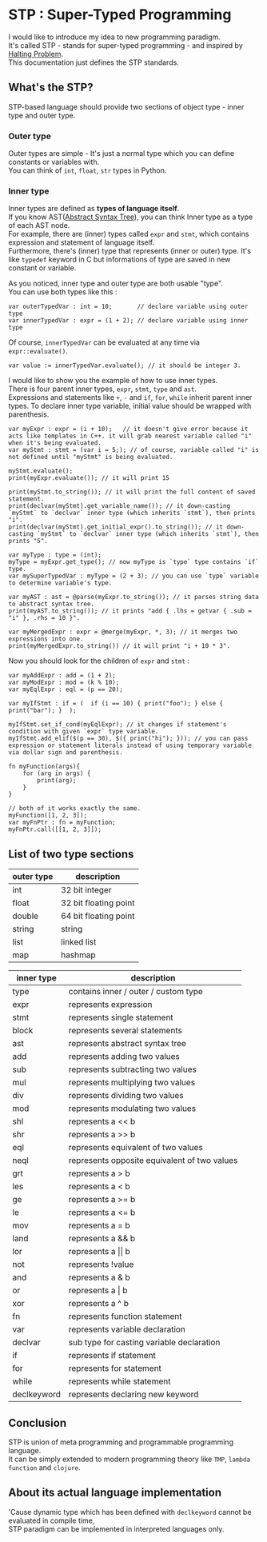 # STP : Super-Typed Programming
I would like to introduce my idea to new programming paradigm.  
It's called STP - stands for super-typed programming - and inspired by [Halting Problem](https://en.wikipedia.org/wiki/Halting_problem).  
This documentation just defines the STP standards.

## What's the STP?
STP-based language should provide two sections of object type - inner type and outer type.

### Outer type
Outer types are simple - It's just a normal type which you can define constants or variables with.  
You can think of `int`, `float`, `str` types in Python.  

### Inner type
Inner types are defined as **types of language itself**.  
If you know AST([Abstract Syntax Tree](https://en.wikipedia.org/wiki/Abstract_syntax_tree)), you can think Inner type as a type of each AST node.  
For example, there are (inner) types called `expr` and `stmt`, which contains expression and statement of language itself.  
Furthermore, there's (inner) type that represents (inner or outer) type. It's like `typedef` keyword in C but informations of type are saved in new constant or variable.

As you noticed, inner type and outer type are both usable "type".  
You can use both types like this :

```
var outerTypedVar : int = 10;	    // declare variable using outer type
var innerTypedVar : expr = (1 + 2); // declare variable using inner type
```

Of course, `innerTypedVar` can be evaluated at any time via `expr::evaluate()`.  

```
var value := innerTypedVar.evaluate(); // it should be integer 3.
```

I would like to show you the example of how to use inner types.  
There is four parent inner types, `expr`, `stmt`, `type` and `ast`.  
Expressions and statements like `+`, `-` and `if`, `for`, `while` inherit parent inner types.
To declare inner type variable, initial value should be wrapped with parenthesis.

```
var myExpr : expr = (i + 10);	// it doesn't give error because it acts like templates in C++. it will grab nearest variable called "i" when it's being evaluated.
var myStmt : stmt = (var i = 5;); // of course, variable called "i" is not defined until "myStmt" is being evaluated.

myStmt.evaluate();
print(myExpr.evaluate()); // it will print 15

print(myStmt.to_string()); // it will print the full content of saved statement.
print(declvar(myStmt).get_variable_name()); // it down-casting `myStmt` to `declvar` inner type (which inherits `stmt`), then prints "i".
print(declvar(myStmt).get_initial_expr().to_string()); // it down-casting `myStmt` to `declvar` inner type (which inherits `stmt`), then prints "5".

var myType : type = (int);
myType = myExpr.get_type(); // now myType is `type` type contains `if` type.
var mySuperTypedVar : myType = (2 + 3); // you can use `type` variable to determine variable's type.

var myAST : ast = @parse(myExpr.to_string()); // it parses string data to abstract syntax tree.
print(myAST.to_string()); // it prints "add { .lhs = getvar { .sub = "i" }, .rhs = 10 }".

var myMergedExpr : expr = @merge(myExpr, *, 3); // it merges two expressions into one.
print(myMergedExpr.to_string()) // it will print "i + 10 * 3".
```

Now you should look for the children of `expr` and `stmt` :

```
var myAddExpr : add = (1 + 2);
var myModExpr : mod = (k % 10);
var myEqlExpr : eql = (p == 20);

var myIfStmt : if = (  if (i == 10) { print("foo"); } else { print("bar"); }  );

myIfStmt.set_if_cond(myEqlExpr); // it changes if statement's condition with given `expr` type variable.
myIfStmt.add_elif($(p == 30), $({ print("hi"); })); // you can pass expression or statement literals instead of using temporary variable via dollar sign and parenthesis.

fn myFunction(args){
	for (arg in args) {
		print(arg);
	}
}

// both of it works exactly the same.
myFunction([1, 2, 3]);
var myFnPtr : fn = myFunction;
myFnPtr.call([[1, 2, 3]]);

```

## List of two type sections
| outer type | description |
| ---------- | ----------- |
| int        | 32 bit integer |
| float      | 32 bit floating point |
| double     | 64 bit floating point |
| string     | string |
| list       | linked list |
| map        | hashmap |

| inner type | description |
| ---------- | ----------- |
| type       | contains inner / outer / custom type |
| expr       | represents expression |
| stmt       | represents single statement |
| block      | represents several statements |
| ast        | represents abstract syntax tree |
| add        | represents adding two values |
| sub        | represents subtracting two values |
| mul        | represents multiplying two values |
| div        | represents dividing two values |
| mod        | represents modulating two values |
| shl        | represents a << b |
| shr        | represents a >> b |
| eql        | represents equivalent of two values |
| neql       | represents opposite equivalent of two values |
| grt        | represents a > b |
| les        | represents a < b |
| ge         | represents a >= b |
| le         | represents a <= b |
| mov        | represents a = b |
| land       | represents a && b |
| lor        | represents a \|\| b |
| not        | represents !value |
| and        | represents a & b |
| or         | represents a \| b |
| xor        | represents a ^ b |
| fn         | represents function statement |
| var        | represents variable declaration |
| declvar    | sub type for casting variable declaration |
| if         | represents if statement |
| for        | represents for statement |
| while      | represents while statement |
| declkeyword| represents declaring new keyword |


## Conclusion
STP is union of meta programming and programmable programming language.  
It can be simply extended to modern programming theory like `TMP`, `lambda function` and `clojure`.

## About its actual language implementation
'Cause dynamic type which has been defined with `declkeyword` cannot be evaluated in compile time,  
STP paradigm can be implemented in interpreted languages only.
